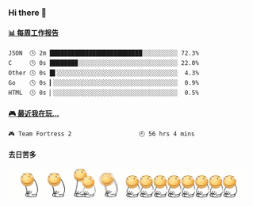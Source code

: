 ### Hi there 👋  

 <!-- waka-box start -->
#### <a href="https://gist.github.com/51d75cccce903a25b1f8cd7ca9d3a329" target="_blank">📊 每周工作报告</a>
```text
JSON  🕓 2m ██████████████████████████░░░░░░░░░░ 72.3%
C     🕓 0s ███████▉░░░░░░░░░░░░░░░░░░░░░░░░░░░░ 22.0%
Other 🕓 0s █▌░░░░░░░░░░░░░░░░░░░░░░░░░░░░░░░░░░  4.3%
Go    🕓 0s ▎░░░░░░░░░░░░░░░░░░░░░░░░░░░░░░░░░░░  0.9%
HTML  🕓 0s ▏░░░░░░░░░░░░░░░░░░░░░░░░░░░░░░░░░░░  0.5%
```
<!-- Powered by https://github.com/journey-ad/waka-box-go . -->
<!-- waka-box end -->


 <!-- steam-box start -->
#### <a href="https://gist.github.com/3b0d2519577a02ab95e5d0d7ca4fa814" target="_blank">🎮 最近我在玩…</a>
```text
🎮 Team Fortress 2                   🕘 56 hrs 4 mins
```
<!-- Powered by https://github.com/YouEclipse/steam-box . -->
<!-- steam-box end -->

#### 去日苦多
![](990672b3e82963502a597c34e55546b5.gif)


<!--
**oneto1/oneto1** is a ✨ _special_ ✨ repository because its `README.md` (this file) appears on your GitHub profile.

Here are some ideas to get you started:

- 🔭 I’m currently working on ...
- 🌱 I’m currently learning ...
- 👯 I’m looking to collaborate on ...
- 🤔 I’m looking for help with ...
- 💬 Ask me about ...
- 📫 How to reach me: ...
- 😄 Pronouns: ...
- ⚡ Fun fact: ...
-->
